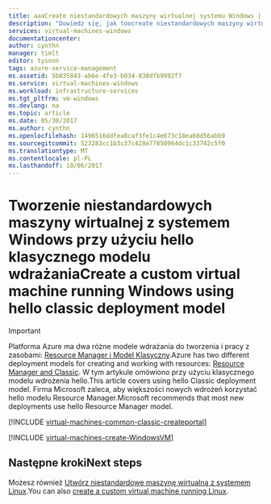 ```yaml
---
title: aaaCreate niestandardowych maszyny wirtualnej systemu Windows | Dokumentacja firmy Microsoft
description: "Dowiedz się, jak toocreate niestandardowych maszyny wirtualnej systemu Windows z hello przy użyciu portalu Azure hello klasycznego modelu wdrażania."
services: virtual-machines-windows
documentationcenter: 
author: cynthn
manager: timlt
editor: tysonn
tags: azure-service-management
ms.assetid: 5b035843-ab6e-4fe3-b034-838dfb9992f7
ms.service: virtual-machines-windows
ms.workload: infrastructure-services
ms.tgt_pltfrm: vm-windows
ms.devlang: na
ms.topic: article
ms.date: 05/30/2017
ms.author: cynthn
ms.openlocfilehash: 1496516ddfea8caf3fe1c4e673c18ea60d56abb9
ms.sourcegitcommit: 523283cc1b3c37c428e77850964dc1c33742c5f0
ms.translationtype: MT
ms.contentlocale: pl-PL
ms.lasthandoff: 10/06/2017
---
```

# <a name="create-a-custom-virtual-machine-running-windows-using-hello-classic-deployment-model"></a><span data-ttu-id="99d94-103">Tworzenie niestandardowych maszyny wirtualnej z systemem Windows przy użyciu hello klasycznego modelu wdrażania</span><span class="sxs-lookup"><span data-stu-id="99d94-103">Create a custom virtual machine running Windows using hello classic deployment model</span></span>
> [!IMPORTANT]
> <span data-ttu-id="99d94-104">Platforma Azure ma dwa różne modele wdrażania do tworzenia i pracy z zasobami: [Resource Manager i Model Klasyczny](../../../resource-manager-deployment-model.md).</span><span class="sxs-lookup"><span data-stu-id="99d94-104">Azure has two different deployment models for creating and working with resources: [Resource Manager and Classic](../../../resource-manager-deployment-model.md).</span></span> <span data-ttu-id="99d94-105">W tym artykule omówiono przy użyciu klasycznego modelu wdrożenia hello.</span><span class="sxs-lookup"><span data-stu-id="99d94-105">This article covers using hello Classic deployment model.</span></span> <span data-ttu-id="99d94-106">Firma Microsoft zaleca, aby większości nowych wdrożeń korzystać hello modelu Resource Manager.</span><span class="sxs-lookup"><span data-stu-id="99d94-106">Microsoft recommends that most new deployments use hello Resource Manager model.</span></span>

[!INCLUDE [virtual-machines-common-classic-createportal](../../../../includes/virtual-machines-common-classic-createportal.md)]

[!INCLUDE [virtual-machines-create-WindowsVM](../../../../includes/virtual-machines-create-windowsvm.md)]

## <a name="next-steps"></a><span data-ttu-id="99d94-107">Następne kroki</span><span class="sxs-lookup"><span data-stu-id="99d94-107">Next steps</span></span> 
<span data-ttu-id="99d94-108">Możesz również [Utwórz niestandardowe maszynę wirtualną z systemem Linux](../../linux/classic/createportal.md).</span><span class="sxs-lookup"><span data-stu-id="99d94-108">You can also [create a custom virtual machine running Linux](../../linux/classic/createportal.md).</span></span>
